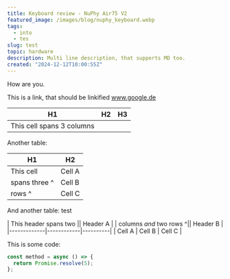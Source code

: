 ```yaml
---
title: Keyboard review - NuPhy Air75 V2
featured_image: /images/blog/nuphy_keyboard.webp
tags:
  - into
  - tes
slug: test
topic: hardware
description: Multi line description, that supports MD too.
created: "2024-12-12T10:00:55Z"
---
```


How are you.

This is a link, that should be linkified www.google.de

| H1                        | H2  | H3  |
| ------------------------- | --- | --- |
| This cell spans 3 columns |     |     |

Another table:

| H1            | H2     |
| ------------- | ------ |
| This cell     | Cell A |
| spans three ^ | Cell B |
| rows ^        | Cell C |

And another table: test

| This header spans two || Header A |
| columns _and_ two rows ^|| Header B |
|-------------|------------|----------|
| Cell A | Cell B | Cell C |

This is some code:

```ts
const method = async () => {
  return Promise.resolve(5);
};
```

